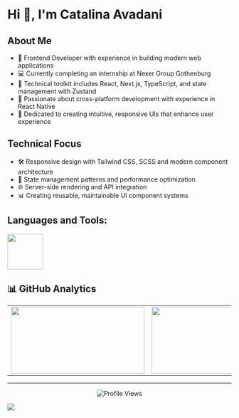 # Hi 👋, I'm Catalina Avadani

## About Me
- 🚀 Frontend Developer with experience in building modern web applications
- 💻 Currently completing an internship at Nexer Group Gothenburg
- 🔧 Technical toolkit includes React, Next.js, TypeScript, and state management with Zustand
- 📱 Passionate about cross-platform development with experience in React Native
- 🎨 Dedicated to creating intuitive, responsive UIs that enhance user experience

## Technical Focus
- 🛠️ Responsive design with Tailwind CSS, SCSS and modern component architecture
- 🔄 State management patterns and performance optimization
- 🌐 Server-side rendering and API integration
- 📊 Creating reusable, maintainable UI component systems

## Languages and Tools:
<p align="left">
  <a href="https://skillicons.dev">
    <img height="80em" src="https://skillicons.dev/icons?i=javascript,typescript,react,nextjs,tailwindcss,html,css,sass,materialui,mongodb,postgresql,nodejs,express,figma,git,github,kotlin,androidstudio,vscode&theme=light&perline=12" />
  </a>
</p>

## 📊 GitHub Analytics

<table align="center">
<tr>
<td><img height="150" width="300" src="https://github-readme-stats.vercel.app/api?username=catavadani&show_icons=true&count_private=true&theme=vue-dark&hide_border=true&bg_color=0d1117&title_color=58a6ff&icon_color=58a6ff&text_color=c9d1d9&card_width=280"/></td>
<td><img height="150" width="340" src="https://streak-stats.demolab.com/?user=catavadani&theme=dark&hide_border=true&background=0d1117&stroke=58a6ff&ring=58a6ff&fire=58a6ff&currStreakLabel=58a6ff"/></td>
<td><img height="150" width="220" src="https://github-readme-stats.vercel.app/api/top-langs/?username=catavadani&layout=compact&theme=vue-dark&hide_border=true&bg_color=0d1117&title_color=58a6ff&text_color=c9d1d9&card_width=280"/></td>
</tr>
</table>

---

<div align="center">
  <img src="https://komarev.com/ghpvc/?username=catavadani&color=58a6ff&style=flat-square&label=Profile+Views" alt="Profile Views" />
</div>

<!-- Additional tracking pixel (hidden but functional) -->
![](https://hit.yhype.me/github/profile?user_id=YOUR_USER_ID)
